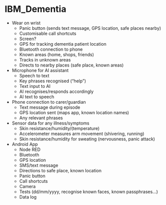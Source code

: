 # IBM_Dementia
*	Wear on wrist
	* Panic button (sends text message, GPS location, safe places nearby)
	* Customisable call shortcuts
	* Screen?
	* GPS for tracking dementia patient location
	* Bluetooth connection to phone
	* Known areas (home, shops, friends)
	* Tracks in unknown areas
	* Directs to nearby places (safe place, known areas)
*	Microphone for AI assistant
	* Speech to text
 	* Key phrases recognised (“help”)
 	* Text input to AI
 	* AI recognises/responds accordingly
 	* AI text to speech
*	Phone connection to carer/guardian
 	* Text message during episode
 	* GPS location sent (maps app, known location names)
 	* Any relevant phrases
*	Sensor data for any illness/symptoms
 	* Skin resistance/humidity/(temperature)
 	* Accelerometer measures arm movement (shivering, running)
 	* Skin resistance/humidity for sweating (nervousness, panic attack)
*	Android App
 	* Node RED
 	* Bluetooth
 	* GPS location
 	* SMS/text message
 	* Directions to safe place, known location
 	* Panic button
 	* Call shortcuts
 	* Camera
 	* Tests (dd/mm/yyyy, recognise known faces, known passphrases…)
 	* Data log
